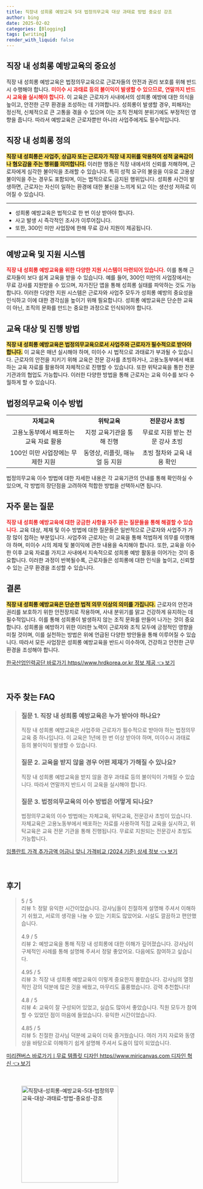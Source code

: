 ```yaml
---
title: 직장내 성희롱 예방교육 5대 법정의무교육 대상 과태료 방법 중요성 강조
author: bing
date: 2025-02-02
categories: [Blogging]
tags: [writing]
render_with_liquid: false
---
```



<h2 id='직장 내 성희롱 예방교육의 중요성'>직장 내 성희롱 예방교육의 중요성</h2>

<p>직장 내 성희롱 예방교육은 법정의무교육으로 근로자들의 안전과 권리 보호를 위해 반드시 수행해야 합니다. <b><span style="color: #ee2323;">미이수 시 과태료 등의 불이익이 발생할 수 있으므로, 연말까지 반드시 교육을 실시해야 합니다.</span></b> 이 교육은 근로자가 사내에서의 성희롱 예방에 대한 의식을 높이고, 안전한 근무 환경을 조성하는 데 기여합니다. 성희롱이 발생할 경우, 피해자는 정신적, 신체적으로 큰 고통을 겪을 수 있으며 이는 조직 전체의 분위기에도 부정적인 영향을 줍니다. 따라서 예방교육은 근로자뿐만 아니라 사업주에게도 필수적입니다.</p>

<h2 id='직장 내 성희롱 정의'>직장 내 성희롱 정의</h2>

<p><b><span style="background-color: #ffe066;">직장 내 성희롱은 사업주, 상급자 또는 근로자가 직장 내 지위를 악용하여 성적 굴욕감이나 혐오감을 주는 행위를 의미합니다.</span></b> 이러한 행동은 직장 내에서의 신뢰를 저해하며, 근로자에게 심각한 불이익을 초래할 수 있습니다. 특히 성적 요구의 불응을 이유로 고용상 불이익을 주는 경우도 포함되며, 이는 법적으로도 금지된 행위입니다. 성희롱 사건이 발생하면, 근로자는 자신이 일하는 환경에 대한 불신을 느끼게 되고 이는 생산성 저하로 이어질 수 있습니다.</p>

<hr />

<ul>
    <li>성희롱 예방교육은 법적으로 한 번 이상 받아야 합니다.</li>
    <li>사고 발생 시 즉각적인 조사가 이루어집니다.</li>
    <li>또한, 300인 미만 사업장에 한해 무료 강사 지원이 제공됩니다.</li>
</ul>

<hr />

<h2 id='예방교육 및 지원 시스템'>예방교육 및 지원 시스템</h2>

<p><b><span style="color: #ee2323;">직장 내 성희롱 예방교육을 위한 다양한 지원 시스템이 마련되어 있습니다.</span></b> 이를 통해 근로자들이 보다 쉽게 교육을 받을 수 있습니다. 예를 들어, 300인 미만의 사업장에서는 무료 강사를 지원받을 수 있으며, 자가진단 앱을 통해 성희롱 실태를 파악하는 것도 가능합니다. 이러한 다양한 지원 시스템은 근로자와 사업주 모두가 성희롱 예방의 중요성을 인식하고 이에 대한 경각심을 높이기 위해 필요합니다. 성희롱 예방교육은 단순한 교육이 아닌, 조직의 문화를 만드는 중요한 과정으로 인식되어야 합니다.</p>

<h2 id='교육 대상 및 진행 방법'>교육 대상 및 진행 방법</h2>

<p><b><span style="background-color: #ffe066;">직장 내 성희롱 예방교육은 법정의무교육으로서 사업주와 근로자가 필수적으로 받아야 합니다.</span></b> 이 교육은 매년 실시해야 하며, 미이수 시 법적으로 과태료가 부과될 수 있습니다. 근로자의 안전을 지키기 위해 교육은 전문 강사를 초빙하거나, 고용노동부에서 배포하는 교육 자료를 활용하여 자체적으로 진행할 수 있습니다. 또한 위탁교육을 통한 전문 기관과의 협업도 가능합니다. 이러한 다양한 방법을 통해 근로자는 교육 이수를 보다 수월하게 할 수 있습니다.</p>

<h2 id='법정의무교육 이수 방법'>법정의무교육 이수 방법</h2>

<table>
    <tr>
        <td style="text-align: center; height: 17px;"><b>자체교육</b></td>
        <td style="text-align: center; height: 17px;"><b>위탁교육</b></td>
        <td style="text-align: center; height: 17px;"><b>전문강사 초빙</b></td>
    </tr>
    <tr>
        <td style="text-align: center; height: 17px;">고용노동부에서 배포하는 교육 자료 활용</td>
        <td style="text-align: center; height: 17px;">지정 교육기관을 통해 진행</td>
        <td style="text-align: center; height: 17px;">무료로 지원 받는 전문 강사 초빙</td>
    </tr>
    <tr>
        <td style="text-align: center; height: 17px;">100인 미만 사업장에는 무제한 지원</td>
        <td style="text-align: center; height: 17px;">동영상, 리플릿, 매뉴얼 등 지원</td>
        <td style="text-align: center; height: 17px;">초빙 절차와 교육 내용 확인</td>
    </tr>
</table>

<p>법정의무교육 이수 방법에 대한 자세한 내용은 각 교육기관의 안내를 통해 확인하실 수 있으며, 각 방법의 장단점을 고려하여 적합한 방법을 선택하시면 됩니다.</p>

<h2 id='자주 묻는 질문'>자주 묻는 질문</h2>

<p><b><span style="color: #ee2323;">직장 내 성희롱 예방교육에 대한 궁금한 사항을 자주 묻는 질문들을 통해 해결할 수 있습니다.</span></b> 교육 대상, 제재 및 이수 방법에 대한 질문들은 일반적으로 근로자와 사업주가 가장 많이 접하는 부분입니다. 사업주와 근로자는 이 교육을 통해 적법하게 의무를 이행해야 하며, 미이수 시의 제재 및 불이익에 관한 내용을 숙지해야 합니다. 또한, 교육을 이수한 이후 교육 자료를 가지고 사내에서 지속적으로 성희롱 예방 활동을 이어가는 것이 중요합니다. 이러한 과정이 반복될수록, 근로자들은 성희롱에 대한 인식을 높이고, 신뢰할 수 있는 근무 환경을 조성할 수 있습니다.</p>

<h2 id='결론'>결론</h2>

<p><b><span style="background-color: #ffe066;">직장 내 성희롱 예방교육은 단순한 법적 의무 이상의 의미를 가집니다.</span></b> 근로자의 안전과 권리를 보호하기 위한 안전장치로 작용하며, 사내 분위기를 맑고 건강하게 유지하는 데 필수적입니다. 이를 통해 성희롱이 발생하지 않는 조직 문화를 만들어 나가는 것이 중요합니다. 성희롱을 예방하기 위한 이러한 노력이 근로자와 조직 모두에 긍정적인 영향을 미칠 것이며, 이를 실천하는 방법은 위에 언급된 다양한 방안들을 통해 이루어질 수 있습니다. 따라서 모든 사업장은 성희롱 예방교육을 반드시 이수하여, 건강하고 안전한 근무 환경을 조성해야 합니다.</p>


<p><a class="click-button" title="한국산업인력공단 바로가기 https//www.hrdkorea.or.kr 정보 제공" href="https://aptwhite.github.io/posts/%ED%95%9C%EA%B5%AD%EC%82%B0%EC%97%85%EC%9D%B8%EB%A0%A5%EA%B3%B5%EB%8B%A8-%EB%B0%94%EB%A1%9C%EA%B0%80%EA%B8%B0-httpswww.hrdkorea.or.kr-%EC%A0%95%EB%B3%B4-%EC%A0%9C%EA%B3%B5/" rel="dofollow">한국산업인력공단 바로가기 https//www.hrdkorea.or.kr 정보 제공 👈 보기</a></p><br>
<h2 id='자주_찾는_FAQ'>자주 찾는 FAQ</h2>
<div itemscope="" itemtype="https://schema.org/FAQPage"> 
<blockquote> 
<div itemscope="" itemprop="mainEntity" itemtype="https://schema.org/Question"> 
<h3 itemprop="name">질문 1. 직장 내 성희롱 예방교육은 누가 받아야 하나요?</h3> 
<div itemscope="" itemprop="acceptedAnswer" itemtype="https://schema.org/Answer"> 
<span itemprop="text"> 
<p>직장 내 성희롱 예방교육은 사업주와 근로자가 필수적으로 받아야 하는 법정의무교육 중 하나입니다. 이 교육은 1년에 한 번 이상 받아야 하며, 미이수시 과태료 등의 불이익이 발생할 수 있습니다.</p> 
</span> 
</div> 
</div> 

<div itemscope="" itemprop="mainEntity" itemtype="https://schema.org/Question"> 
<h3 itemprop="name">질문 2. 교육을 받지 않을 경우 어떤 제재가 가해질 수 있나요?</h3> 
<div itemscope="" itemprop="acceptedAnswer" itemtype="https://schema.org/Answer"> 
<span itemprop="text"> 
<p>직장 내 성희롱 예방교육을 받지 않을 경우 과태료 등의 불이익이 가해질 수 있습니다. 따라서 연말까지 반드시 이 교육을 실시해야 합니다.</p> 
</span> 
</div> 
</div> 

<div itemscope="" itemprop="mainEntity" itemtype="https://schema.org/Question"> 
<h3 itemprop="name">질문 3. 법정의무교육의 이수 방법은 어떻게 되나요?</h3> 
<div itemscope="" itemprop="acceptedAnswer" itemtype="https://schema.org/Answer"> 
<span itemprop="text"> 
<p>법정의무교육의 이수 방법에는 자체교육, 위탁교육, 전문강사 초빙이 있습니다. 자체교육은 고용노동부에서 배포하는 자료를 사용하여 직접 교육을 실시하고, 위탁교육은 교육 전문 기관을 통해 진행됩니다. 무료로 지원되는 전문강사 초빙도 가능합니다.</p> 
</span> 
</div> 
</div> 
</blockquote> 
</div>
<p><a class="click-button" title="임플란트 가격 추가금액 어금니 앞니 가격비교 (2024 기준) 상세 정보" href="https://aptwhite.github.io/posts/%EC%9E%84%ED%94%8C%EB%9E%80%ED%8A%B8-%EA%B0%80%EA%B2%A9-%EC%B6%94%EA%B0%80%EA%B8%88%EC%95%A1-%EC%96%B4%EA%B8%88%EB%8B%88-%EC%95%9E%EB%8B%88-%EA%B0%80%EA%B2%A9%EB%B9%84%EA%B5%90-(2024-%EA%B8%B0%EC%A4%80)-%EC%83%81%EC%84%B8-%EC%A0%95%EB%B3%B4/" rel="dofollow">임플란트 가격 추가금액 어금니 앞니 가격비교 (2024 기준) 상세 정보 👈 보기</a></p><br>
<h2 id='후기'>후기</h2>
<div itemscope itemtype="https://schema.org/Product">
  <blockquote>
  <div itemprop="review" itemscope itemtype="https://schema.org/Review">
      <div itemprop="reviewRating" itemscope itemtype="https://schema.org/Rating"> <span itemprop="ratingValue">5</span> / <span itemprop="bestRating">5</span> </div>
      <span itemprop="reviewBody">리뷰 1: 정말 유익한 시간이었습니다. 강사님들이 친절하게 설명해 주셔서 이해하기 쉬웠고, 서로의 생각을 나눌 수 있는 기회도 많았어요. 시설도 깔끔하고 편안했습니다.</span>
  </div>
  <br>
  <div itemprop="review" itemscope itemtype="https://schema.org/Review">
      <div itemprop="reviewRating" itemscope itemtype="https://schema.org/Rating"> <span itemprop="ratingValue">4.9</span> / <span itemprop="bestRating">5</span> </div>
      <span itemprop="reviewBody">리뷰 2: 예방교육을 통해 직장 내 성희롱에 대한 이해가 깊어졌습니다. 강사님이 구체적인 사례를 통해 설명해 주셔서 정말 좋았어요. 다음에도 참여하고 싶습니다.</span>
  </div>
  <br>
  <div itemprop="review" itemscope itemtype="https://schema.org/Review">
      <div itemprop="reviewRating" itemscope itemtype="https://schema.org/Rating"> <span itemprop="ratingValue">4.95</span> / <span itemprop="bestRating">5</span> </div>
      <span itemprop="reviewBody">리뷰 3: 직장 내 성희롱 예방교육이 이렇게 중요한지 몰랐습니다. 강사님의 열정적인 강의 덕분에 많은 것을 배웠고, 마무리도 훌륭했습니다. 강력 추천합니다!</span>
  </div>
  <br>
  <div itemprop="review" itemscope itemtype="https://schema.org/Review">
      <div itemprop="reviewRating" itemscope itemtype="https://schema.org/Rating"> <span itemprop="ratingValue">4.8</span> / <span itemprop="bestRating">5</span> </div>
      <span itemprop="reviewBody">리뷰 4: 교육이 잘 구성되어 있었고, 실습도 많아서 좋았습니다. 직원 모두가 참여할 수 있었던 점이 마음에 들었습니다. 유익한 시간이었습니다.</span>
  </div>
  <br>
  <div itemprop="review" itemscope itemtype="https://schema.org/Review">
      <div itemprop="reviewRating" itemscope itemtype="https://schema.org/Rating"> <span itemprop="ratingValue">4.85</span> / <span itemprop="bestRating">5</span> </div>
      <span itemprop="reviewBody">리뷰 5: 친절한 강사님 덕분에 교육이 더욱 즐거웠습니다. 여러 가지 자료와 동영상을 바탕으로 이해하기 쉽게 설명해 주셔서 도움이 많이 되었습니다.</span>
  </div>
  </blockquote>
</div>
<p><a class="click-button" title="미리캔버스 바로가기ㅣ무료 템플릿 디자인 https//www.miricanvas.com 디자인 혁신" href="https://aptwhite.github.io/posts/%EB%AF%B8%EB%A6%AC%EC%BA%94%EB%B2%84%EC%8A%A4-%EB%B0%94%EB%A1%9C%EA%B0%80%EA%B8%B0%E3%85%A3%EB%AC%B4%EB%A3%8C-%ED%85%9C%ED%94%8C%EB%A6%BF-%EB%94%94%EC%9E%90%EC%9D%B8-httpswww.miricanvas.com-%EB%94%94%EC%9E%90%EC%9D%B8-%ED%98%81%EC%8B%A0/" rel="dofollow">미리캔버스 바로가기ㅣ무료 템플릿 디자인 https//www.miricanvas.com 디자인 혁신 👈 보기</a></p><br>
<figure class="image"><img src="https://aptwhite.github.io/assets/img/thumbnail/직장내-성희롱-예방교육-5대-법정의무교육-대상-과태료-방법-중요성-강조.webp" alt="직장내-성희롱-예방교육-5대-법정의무교육-대상-과태료-방법-중요성-강조" width="256" height="256"></figure>